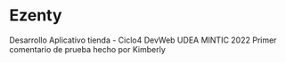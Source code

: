 # Ezenty
Desarrollo Aplicativo tienda - Ciclo4 DevWeb UDEA MINTIC 2022
Primer comentario de prueba hecho por Kimberly